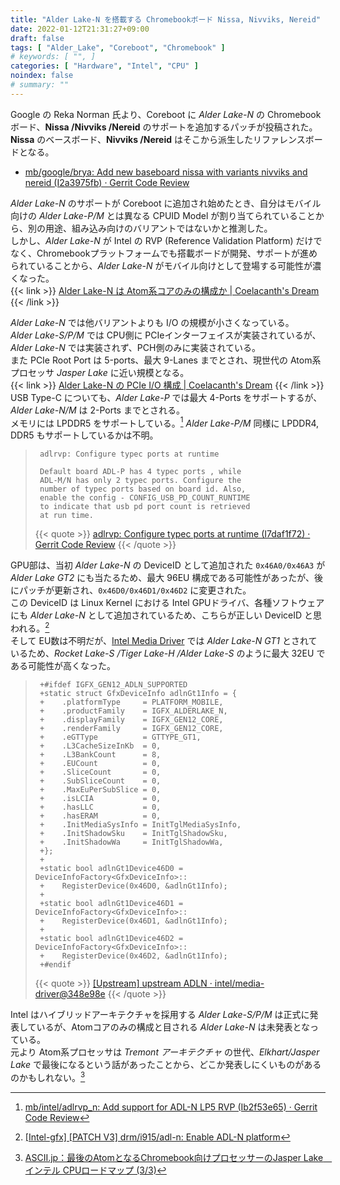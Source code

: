 ```yaml
---
title: "Alder Lake-N を搭載する Chromebookボード Nissa, Nivviks, Nereid"
date: 2022-01-12T21:31:27+09:00
draft: false
tags: [ "Alder_Lake", "Coreboot", "Chromebook" ]
# keywords: [ "", ]
categories: [ "Hardware", "Intel", "CPU" ]
noindex: false
# summary: ""
---
```


Google の Reka Norman 氏より、Coreboot に *Alder Lake-N* の Chromebookボード、**Nissa /Nivviks /Nereid** のサポートを追加するパッチが投稿された。  
**Nissa** のベースボード、**Nivviks /Nereid** はそこから派生したリファレンスボードとなる。  

 * [mb/google/brya: Add new baseboard nissa with variants nivviks and nereid (I2a3975fb) · Gerrit Code Review](https://review.coreboot.org/c/coreboot/+/60271)

*Alder Lake-N* のサポートが Coreboot に追加され始めたとき、自分はモバイル向けの *Alder Lake-P/M* とは異なる CPUID Model が割り当てられていることから、別の用途、組み込み向けのバリアントではないかと推測した。  
しかし、*Alder Lake-N* が Intel の RVP (Reference Validation Platform) だけでなく、Chromebookプラットフォームでも搭載ボードが開発、サポートが進められていることから、*Alder Lake-N* がモバイル向けとして登場する可能性が濃くなった。  
{{< link >}} [Alder Lake-N は Atom系コアのみの構成か | Coelacanth's Dream](/posts/2021/11/25/adl_n-atom-only/) {{< /link >}}

*Alder Lake-N* では他バリアントよりも I/O の規模が小さくなっている。  
*Alder Lake-S/P/M* では CPU側に PCIeインターフェイスが実装されているが、*Alder Lake-N* では実装されず、PCH側のみに実装されている。  
また PCIe Root Port は 5-ports、最大 9-Lanes までとされ、現世代の Atom系プロセッサ *Jasper Lake* に近い規模となる。  
{{< link >}} [Alder Lake-N の PCIe I/O 構成 | Coelacanth's Dream](/posts/2021/12/02/adl_n-io/) {{< /link >}}
USB Type-C についても、*Alder Lake-P* では最大 4-Ports をサポートするが、*Alder Lake-N/M* は 2-Ports までとされる。  
メモリには LPDDR5 をサポートしている。[^adl_n-lp5] *Alder Lake-P/M* 同様に LPDDR4, DDR5 もサポートしているかは不明。  

[^adl_n-lp5]: [mb/intel/adlrvp_n: Add support for ADL-N LP5 RVP (Ib2f53e65) · Gerrit Code Review](https://review.coreboot.org/c/coreboot/+/60193)

 > 		adlrvp: Configure typec ports at runtime
 > 		
 > 		Default board ADL-P has 4 typec ports , while
 > 		ADL-M/N has only 2 typec ports. Configure the
 > 		number of typec ports based on board id. Also,
 > 		enable the config - CONFIG_USB_PD_COUNT_RUNTIME
 > 		to indicate that usb pd port count is retrieved
 > 		at run time.
 >
 > {{< quote >}} [adlrvp: Configure typec ports at runtime (I7daf1f72) · Gerrit Code Review](https://chromium-review.googlesource.com/c/chromiumos/platform/ec/+/3220900) {{< /quote >}}

GPU部は、当初 *Alder Lake-N* の DeviceID として追加された `0x46A0/0x46A3` が *Alder Lake GT2* にも当たるため、最大 96EU 構成である可能性があったが、後にパッチが更新され、`0x46D0/0x46D1/0x46D2` に変更された。  
この DeviceID は Linux Kernel における Intel GPUドライバ、各種ソフトウェアにも *Alder Lake-N* として追加されているため、こちらが正しい DeviceID と思われる。[^adl_n]  
そして EU数は不明だが、[Intel Media Driver](https://github.com/intel/media-driver) では *Alder Lake-N GT1* とされているため、*Rocket Lake-S /Tiger Lake-H /Alder Lake-S* のように最大 32EU である可能性が高くなった。  

 > 		+#ifdef IGFX_GEN12_ADLN_SUPPORTED
 > 		+static struct GfxDeviceInfo adlnGt1Info = {
 > 		+    .platformType     = PLATFORM_MOBILE,
 > 		+    .productFamily    = IGFX_ALDERLAKE_N,
 > 		+    .displayFamily    = IGFX_GEN12_CORE,
 > 		+    .renderFamily     = IGFX_GEN12_CORE,
 > 		+    .eGTType          = GTTYPE_GT1,
 > 		+    .L3CacheSizeInKb  = 0,
 > 		+    .L3BankCount      = 8,
 > 		+    .EUCount          = 0,
 > 		+    .SliceCount       = 0,
 > 		+    .SubSliceCount    = 0,
 > 		+    .MaxEuPerSubSlice = 0,
 > 		+    .isLCIA           = 0,
 > 		+    .hasLLC           = 0,
 > 		+    .hasERAM          = 0,
 > 		+    .InitMediaSysInfo = InitTglMediaSysInfo,
 > 		+    .InitShadowSku    = InitTglShadowSku,
 > 		+    .InitShadowWa     = InitTglShadowWa,
 > 		+};
 > 		+
 > 		+static bool adlnGt1Device46D0 = DeviceInfoFactory<GfxDeviceInfo>::
 > 		+    RegisterDevice(0x46D0, &adlnGt1Info);
 > 		+
 > 		+static bool adlnGt1Device46D1 = DeviceInfoFactory<GfxDeviceInfo>::
 > 		+    RegisterDevice(0x46D1, &adlnGt1Info);
 > 		+
 > 		+static bool adlnGt1Device46D2 = DeviceInfoFactory<GfxDeviceInfo>::
 > 		+    RegisterDevice(0x46D2, &adlnGt1Info);
 > 		+#endif
 >
 > {{< quote >}} [[Upstream] upstream ADLN · intel/media-driver@348e98e](https://github.com/intel/media-driver/commit/348e98e90d240deecd3040f3846a27e9bb6c3ac1#diff-8dffc32a698ea3c63a66dc6c33d530bb9fafced3b89d7198e1ec929c179344a2) {{< /quote >}}

[^adl_n]: [[Intel-gfx] [PATCH V3] drm/i915/adl-n: Enable ADL-N platform](https://lists.freedesktop.org/archives/intel-gfx/2021-December/285043.html)

Intel はハイブリッドアーキテクチャを採用する *Alder Lake-S/P/M* は正式に発表しているが、Atomコアのみの構成と目される *Alder Lake-N* は未発表となっている。  
元より Atom系プロセッサは *Tremont アーキテクチャ* の世代、*Elkhart/Jasper Lake* で最後になるという話があったことから、どこか発表しにくいものがあるのかもしれない。[^ascii-atom]  

[^ascii-atom]: [ASCII.jp：最後のAtomとなるChromebook向けプロセッサーのJasper Lake　インテル CPUロードマップ (3/3)](https://ascii.jp/elem/000/004/040/4040489/3/)

